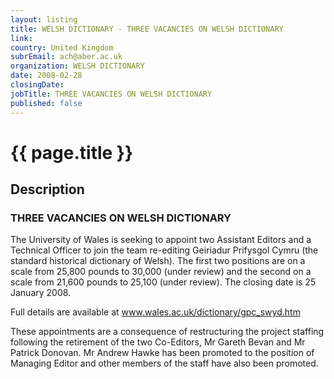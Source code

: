 ```yaml
---
layout: listing
title: WELSH DICTIONARY - THREE VACANCIES ON WELSH DICTIONARY
link:
country: United Kingdom
subrEmail: ach@aber.ac.uk
organization: WELSH DICTIONARY 
date: 2008-02-28
closingDate: 
jobTitle: THREE VACANCIES ON WELSH DICTIONARY
published: false
---
```



# {{ page.title }}

## Description



<h3>THREE VACANCIES ON WELSH DICTIONARY</h3>

<p>The University of Wales is seeking to appoint two
Assistant Editors and a Technical Officer to join
the team re-editing Geiriadur Prifysgol Cymru
(the standard historical dictionary of Welsh).
The first two positions are on a scale from
25,800 pounds to 30,000 (under review) and the
second on a scale from 21,600 pounds to 25,100
(under review). The closing date is 25 January 2008.
</p>
<p>

Full details are available at www.wales.ac.uk/dictionary/gpc_swyd.htm

</p>
<p>

These appointments are a consequence of
restructuring the project staffing following the
retirement of the two Co-Editors, Mr Gareth Bevan
and Mr Patrick Donovan. Mr Andrew Hawke has been
promoted to the position of Managing Editor and
other members of the staff have also been promoted.
</p>

